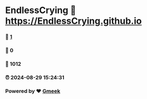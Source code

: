 # EndlessCrying :link: https://EndlessCrying.github.io 
### :page_facing_up: [1](https://EndlessCrying.github.io/tag.html) 
### :speech_balloon: 0 
### :hibiscus: 1012 
### :alarm_clock: 2024-08-29 15:24:31 
### Powered by :heart: [Gmeek](https://github.com/Meekdai/Gmeek)
